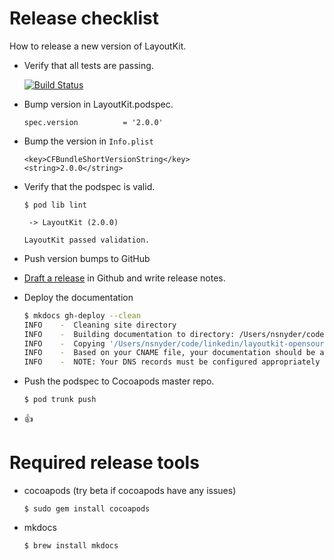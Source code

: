 # Release checklist

How to release a new version of LayoutKit.

- Verify that all tests are passing.

    [![Build Status](https://travis-ci.org/linkedin/LayoutKit.svg?branch=master)](https://travis-ci.org/linkedin/LayoutKit)

- Bump version in LayoutKit.podspec.

    `spec.version          = '2.0.0'`

- Bump the version in `Info.plist`

    ```
    <key>CFBundleShortVersionString</key>
    <string>2.0.0</string>
    ```
    
- Verify that the podspec is valid.

    ```
    $ pod lib lint

     -> LayoutKit (2.0.0)

    LayoutKit passed validation.
    ```

- Push version bumps to GitHub
- [Draft a release](https://github.com/linkedin/LayoutKit/releases) in Github and write release notes.
- Deploy the documentation

    ```bash
    $ mkdocs gh-deploy --clean
    INFO    -  Cleaning site directory 
    INFO    -  Building documentation to directory: /Users/nsnyder/code/linkedin/layoutkit-opensource/site 
    INFO    -  Copying '/Users/nsnyder/code/linkedin/layoutkit-opensource/site' to 'gh-pages' branch and pushing to GitHub. 
    INFO    -  Based on your CNAME file, your documentation should be available shortly at: http://layoutkit.org 
    INFO    -  NOTE: Your DNS records must be configured appropriately for your CNAME URL to work. 
    ```
    
- Push the podspec to Cocoapods master repo.
    
    `$ pod trunk push`

- 👍

# Required release tools

- cocoapods (try beta if cocoapods have any issues) 

    `$ sudo gem install cocoapods`

- mkdocs

    `$ brew install mkdocs`

